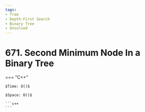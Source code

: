 ```yaml
---
tags:
- Tree
- Depth-First Search
- Binary Tree
- Unsolved
---
```



# 671. Second Minimum Node In a Binary Tree

=== "C++"

    $Time: O()$

    $Space: O()$

    ```c++
    ```